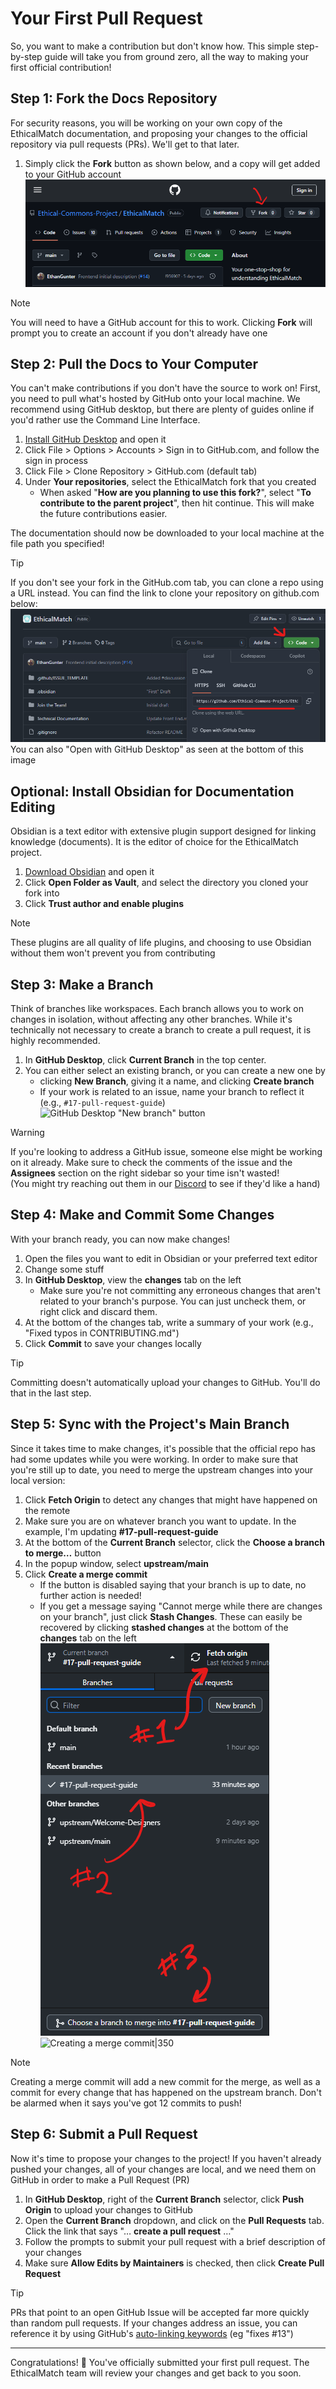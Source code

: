 # Your First Pull Request
So, you want to make a contribution but don't know how. This simple step-by-step guide will take you from ground zero, all the way to making your first official contribution!

## Step 1: Fork the Docs Repository
For security reasons, you will be working on your own copy of the EthicalMatch documentation, and proposing your changes to the official repository via pull requests (PRs). We'll get to that later.
1. Simply click the **Fork** button as shown below, and a copy will get added to your GitHub account
![GitHub.com fork button]({attachments}/GitHub%20Fork%20Button.png)
> [!Note]
> You will need to have a GitHub account for this to work. Clicking **Fork** will prompt you to create an account if you don't already have one
## Step 2: Pull the Docs to Your Computer
You can't make contributions if you don't have the source to work on!
First, you need to pull what's hosted by GitHub onto your local machine. We recommend using GitHub desktop, but there are plenty of guides online if you'd rather use the Command Line Interface.
1. [Install GitHub Desktop](https://desktop.github.com/download/) and open it
1. Click File > Options > Accounts > Sign in to GitHub.com, and follow the sign in process
1. Click File > Clone Repository > GitHub.com (default tab)
1. Under **Your repositories**, select the EthicalMatch fork that you created
	- When asked "**How are you planning to use this fork?**", select "**To contribute to the parent project**", then hit continue. This will make the future contributions easier.  

The documentation should now be downloaded to your local machine at the file path you specified!

> [!Tip]
> If you don't see your fork in the GitHub.com tab, you can clone a repo using a URL instead. You can find the link to clone your repository on github.com below: 
> ![GitHub.com cloning options]({attachments}/GitHub%20HTTPS%20clone%20URL.png)
> You can also "Open with GitHub Desktop" as seen at the bottom of this image

## Optional: Install Obsidian for Documentation Editing
Obsidian is a text editor with extensive plugin support designed for linking knowledge (documents). It is the editor of choice for the EthicalMatch project.
1. [Download Obsidian](https://obsidian.md/download) and open it
1. Click **Open Folder as Vault**, and select the directory you cloned your fork into
1. Click **Trust author and enable plugins**
> [!Note]
> These plugins are all quality of life plugins, and choosing to use Obsidian without them won't prevent you from contributing
## Step 3: Make a Branch
Think of branches like workspaces. Each branch allows you to work on changes in isolation, without affecting any other branches. While it's technically not necessary to create a branch to create a pull request, it is highly recommended.
1. In **GitHub Desktop**, click **Current Branch** in the top center.
1. You can either select an existing branch, or you can create a new one by
    - clicking **New Branch**, giving it a name, and clicking **Create branch**
    - If your work is related to an issue, name your branch to reflect it (e.g., `#17-pull-request-guide`)
![GitHub Desktop "New branch" button](GH%20Desktop%20New%20Branch.png)

> [!Warning]  
> If you're looking to address a GitHub issue, someone else might be working on it already. Make sure to check the comments of the issue and the **Assignees** section on the right sidebar so your time isn't wasted!  
> (You might try reaching out them in our [Discord](https://discord.gg/P7qfVuqMXz) to see if they'd like a hand)
## Step 4: Make and Commit Some Changes
With your branch ready, you can now make changes!
1. Open the files you want to edit in Obsidian or your preferred text editor
1. Change some stuff
1. In **GitHub Desktop**, view the **changes** tab on the left
	- Make sure you're not committing any erroneous changes that aren't related to your branch's purpose. You can just uncheck them, or right click and discard them.
1. At the bottom of the changes tab, write a summary of your work (e.g., "Fixed typos in CONTRIBUTING.md")
1. Click **Commit** to save your changes locally

> [!Tip]  
> Committing doesn't automatically upload your changes to GitHub. You'll do that in the last step.

## Step 5: Sync with the Project's Main Branch
Since it takes time to make changes, it's possible that the official repo has had some updates while you were working. In order to make sure that you're still up to date, you need to merge the upstream changes into your local version:
1. Click **Fetch Origin** to detect any changes that might have happened on the remote
1. Make sure you are on whatever branch you want to update. In the example, I'm updating **#17-pull-request-guide**
1. At the bottom of the **Current Branch** selector, click the **Choose a branch to merge…** button
1. In the popup window, select **upstream/main** 
1. Click **Create a merge commit**  
	- If the button is disabled saying that your branch is up to date, no further action is needed!
	- If you get a message saying "Cannot merge while there are changes on your branch", just click **Stash Changes**. These can easily be recovered by clicking **stashed changes** at the bottom of the **changes** tab on the left
![Selecting a branch to update from|320]({attachments}/GH%20Desktop%20Sync%20upstream.png) ![Creating a merge commit|350](GH%20Desktop%20Create%20Merge%20Commit.png)
> [!Note]
> Creating a merge commit will add a new commit for the merge, as well as a commit for every change that has happened on the upstream branch. Don't be alarmed when it says you've got 12 commits to push!
## Step 6: Submit a Pull Request
Now it's time to propose your changes to the project! If you haven't already pushed your changes, all of your changes are local, and we need them on GitHub in order to make a Pull Request (PR)
1. In **GitHub Desktop**, right of the **Current Branch** selector, click **Push Origin** to upload your changes to GitHub
1. Open the **Current Branch** dropdown, and click on the **Pull Requests** tab. Click the link that says "… **create a pull request** …"
1. Follow the prompts to submit your pull request with a brief description of your changes
1. Make sure **Allow Edits by Maintainers** is checked, then click **Create Pull Request**
    
> [!Tip]  
> PRs that point to an open GitHub Issue will be accepted far more quickly than random pull requests. If your changes address an issue, you can reference it by using GitHub's [auto-linking keywords](https://docs.github.com/en/get-started/writing-on-github/working-with-advanced-formatting/using-keywords-in-issues-and-pull-requests) (eg "fixes #13")

---

Congratulations! 🎉 You've officially submitted your first pull request. The EthicalMatch team will review your changes and get back to you soon.
